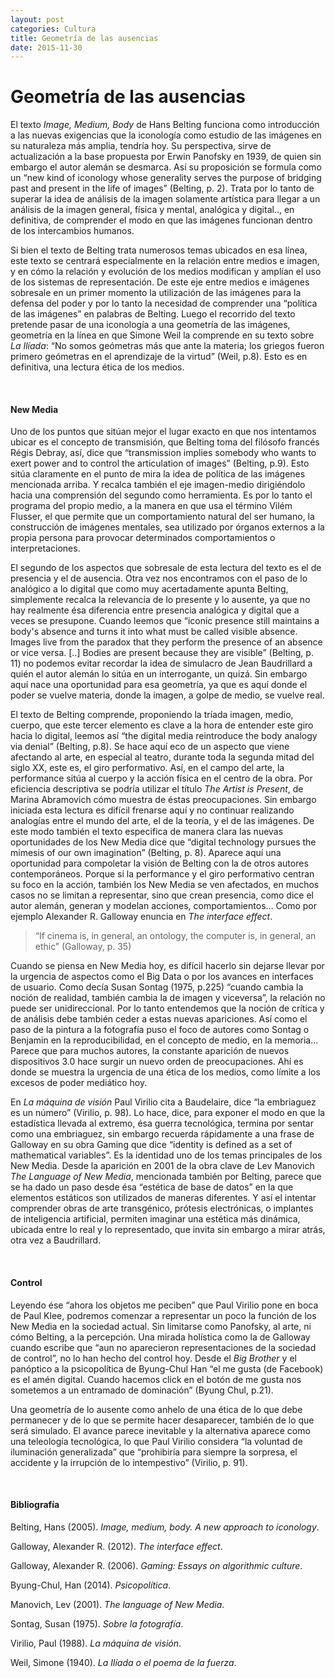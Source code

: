 ```yaml
---
layout: post
categories: Cultura
title: Geometría de las ausencias
date: 2015-11-30
---
```


# Geometría de las ausencias

El texto *Image, Medium, Body* de Hans Belting funciona como introducción a las nuevas exigencias que la iconología como estudio de las imágenes en su naturaleza más amplia, tendría hoy. Su perspectiva, sirve de actualización a la base propuesta por Erwin Panofsky en 1939, de quien sin embargo el autor alemán se desmarca. Así su proposición se formula como un “new kind of iconology whose generality serves the purpose of bridging past and present in the life of images” (Belting, p. 2).  Trata por lo tanto de superar la idea de análisis de la imagen solamente artística para llegar a un análisis de la imagen general, física y mental, analógica y digital.., en definitiva, de comprender el modo en que las imágenes funcionan dentro de los intercambios humanos.

Si bien el texto de Belting trata numerosos temas ubicados en esa línea, este texto se centrará especialmente en la relación entre medios e imagen, y en cómo la relación y evolución de los medios modifican y amplían el uso de los sistemas de representación. De este eje entre medios e imágenes sobresale en un primer momento la utilización de las imágenes para la defensa del poder y por lo tanto la necesidad de comprender una “política de las imágenes” en palabras de Belting. Luego el recorrido del texto pretende pasar de una iconología a una geometría de las imágenes, geometría  en la línea en que Simone Weil la comprende en su texto sobre *La Ilíada*: “No somos geómetras más que ante la materia; los griegos fueron primero geómetras en el aprendizaje de la virtud” (Weil, p.8). Esto es en definitiva, una lectura ética de los medios.

<br>

#### New Media

Uno de los puntos que sitúan mejor el lugar exacto en que nos intentamos ubicar es el concepto de transmisión, que Belting toma del filósofo francés Régis Debray, así, dice que “transmission implies somebody who wants to exert power and to control the articulation of images” (Belting, p.9). Esto sitúa claramente en el punto de mira la idea de política de las imágenes mencionada arriba. Y recalca también el eje imagen-medio dirigiéndolo hacia una comprensión del segundo como herramienta. Es por lo tanto el programa del propio medio, a la manera en que usa el término Vilém Flusser, el que permite que un comportamiento natural del ser humano, la construcción de imágenes mentales, sea utilizado por órganos externos a la propia persona para provocar determinados comportamientos o interpretaciones.

El segundo de los aspectos que sobresale de esta lectura del texto es el de presencia y el de ausencia. Otra vez nos encontramos con el paso de lo analógico a lo digital que como muy acertadamente apunta Belting, simplemente recalca la relevancia de lo presente y lo ausente, ya que no hay realmente ésa diferencia entre presencia analógica y digital que a veces se presupone. Cuando leemos  que “iconic presence still maintains a body's absence and turns it into what must be called visible absence. Images live from the paradox that they perform the presence of an absence or vice versa. [..] Bodies are present because they are visible” (Belting, p. 11) no podemos evitar recordar la idea de simulacro de Jean Baudrillard a quién el autor alemán lo sitúa en un interrogante, un quizá. Sin embargo aquí nace una oportunidad para esa geometría, ya que es aquí donde el poder se vuelve materia, donde la imagen, a golpe de medio, se vuelve real.

El texto de Belting comprende, proponiendo la tríada imagen, medio, cuerpo, que este tercer elemento es clave a la hora de entender este giro hacia lo digital, leemos así “the digital media reintroduce the body analogy via denial” (Belting, p.8). Se hace aquí eco de un aspecto que viene afectando al arte, en especial al teatro, durante toda la segunda mitad del siglo XX, este es, el giro performativo. Así, en el campo del arte, la performance sitúa al cuerpo y la acción física en el centro de la obra. Por eficiencia descriptiva se podría utilizar el título *The Artist is Present*, de Marina Abramovich cómo muestra de éstas preocupaciones. Sin embargo iniciada esta lectura es difícil frenarse aquí y no continuar realizando analogías entre el mundo del arte, el de la teoría, y el de las imágenes. De este modo también el texto especifica de manera clara las nuevas oportunidades de los New Media dice que “digital technology pursues the mimesis of our own imagination” (Belting, p. 8). Aparece aquí una oportunidad para compoletar la visión de Belting con la de otros autores contemporáneos. Porque si la performance y el giro performativo centran su foco en la acción, también los New Media se ven afectados,  en muchos casos no se limitan a representar, sino que crean presencia, como dice el autor alemán, generan y modelan acciones, comportamientos... Como por ejemplo Alexander R. Galloway enuncia en *The interface effect*.

> “If cinema is, in general, an ontology, the computer is, in general, an ethic”
(Galloway, p. 35)

Cuando se piensa en New Media hoy, es difícil hacerlo sin dejarse llevar por la urgencia de aspectos como el Big Data o por los avances en interfaces de usuario. Como decía Susan Sontag (1975, p.225) “cuando cambia la noción de realidad, también cambia la de imagen y viceversa”, la relación no puede ser unidireccional. Por lo tanto entendemos que la noción de crítica y de análisis debe también ceder a estas nuevas apariciones. Así como el paso de la pintura a la fotografía puso el foco de autores como Sontag o Benjamin en la reproducibilidad, en el concepto de medio, en la memoria... Parece que para muchos autores, la constante aparición de nuevos dispositivos 3.0 hace surgir un nuevo orden de preocupaciones. Ahí es donde se muestra la urgencia de una ética de los medios, como límite a los excesos de poder mediático hoy.

En *La máquina de visión* Paul Virilio cita a Baudelaire, dice “la embriaguez es un número” (Virilio, p. 98). Lo hace, dice, para exponer el modo en que la estadística llevada al extremo, ésa guerra tecnológica, termina por sentar como una embriaguez, sin embargo recuerda rápidamente a una frase de Galloway en su obra Gaming que dice “identity is defined as a set of mathematical variables”. Es la identidad uno de los temas principales de los New Media. Desde la aparición en 2001 de la obra clave de Lev Manovich *The Language of New Media*, mencionada también por Belting, parece que se ha dado un paso desde ésa “estética de base de datos” en la que elementos estáticos son utilizados de maneras diferentes. Y así el intentar comprender obras de arte transgénico, prótesis electrónicas, o implantes de inteligencia artificial, permiten imaginar una estética más dinámica, ubicada entre lo real y lo representado, que invita sin embargo a mirar atrás, otra vez a Baudrillard.

<br>

#### Control

Leyendo ése “ahora los objetos me peciben” que Paul Virilio pone en boca de Paul Klee, podremos comenzar a representar un poco la función de los New Media en la sociedad actual. Sin limitarse como Panofsky, al arte, ni cómo Belting, a la percepción. Una mirada holística como la de Galloway cuando escribe que “aun no aparecieron representaciones de la sociedad de control”, no lo han hecho del control hoy. Desde el *Big Brother* y el panóptico a la psicopolítica de Byung-Chul Han “el me gusta (de Facebook) es el amén digital. Cuando hacemos click en el botón de me gusta nos sometemos a un entramado de dominación” (Byung Chul, p.21).

Una geometría de lo ausente como anhelo de una ética de lo que debe permanecer y de lo que se permite hacer desaparecer, también de lo que será simulado. El avance parece inevitable y la alternativa aparece como una teleología tecnológica, lo que Paul Virilio considera “la voluntad de iluminación generalizada” que “prohibiría para siempre la sorpresa, el accidente y la irrupción de lo intempestivo” (Virilio, p. 91).

<br>

#### Bibliografía

Belting, Hans (2005). *Image, medium, body. A new approach to iconology*.

Galloway, Alexander R. (2012). *The interface effect*.

Galloway, Alexander R. (2006). *Gaming: Essays on algorithmic culture*.

Byung-Chul, Han (2014). *Psicopolítica*.

Manovich, Lev (2001). *The language of New Media*.

Sontag, Susan (1975). *Sobre la fotografía*.

Virilio, Paul (1988). *La máquina de visión*.

Weil, Simone (1940). *La Ilíada o el poema de la fuerza*.


